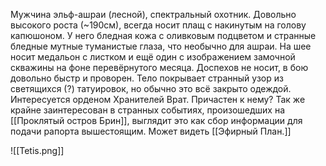 Мужчина эльф-ашраи (лесной), спектральный охотник. Довольно высокого роста (~190см), всегда носит плащ с накинутым на голову капюшоном. У него бледная кожа с оливковым подцветом и странные бледные мутные туманистые глаза, что необычно для ашраи. На шее носит медальон с листком и ещё один с изображением замочной скважины на фоне перевёрнутого месяца.
Доспехов не носит, в бою довольно быстр и проворен. Тело покрывает странный узор из светящихся (?) татуировок, но обычно это всё закрыто одеждой.
Интересуется орденом Хранителей Врат. Причастен к нему? 
Так же крайне заинтересован в странных событиях, произошедших на [[Проклятый остров Брин]], выглядит это как сбор информации для подачи рапорта вышестоящим.
Может видеть [[Эфирный План.]]

![[Tetis.png]] 
